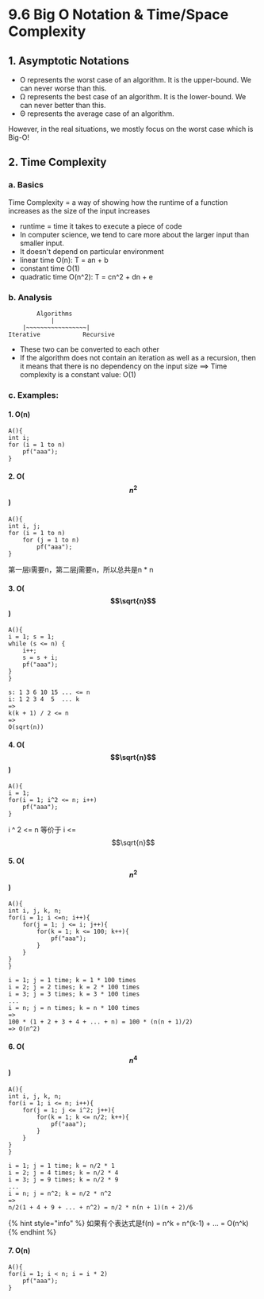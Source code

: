 # 9.6 Big O Notation & Time/Space Complexity

## 1. Asymptotic Notations

* O represents the worst case of an algorithm. It is the upper-bound. We can never worse than this.
* Ω represents the best case of an algorithm. It is the lower-bound. We can never better than this.
* Θ represents the average case of an algorithm.

However, in the real situations, we mostly focus on the worst case which is Big-O!

## 2. Time Complexity

### a. Basics

Time Complexity = a way of showing how the runtime of a function increases as the size of the input increases

* runtime = time it takes to execute a piece of code
* In computer science, we tend to care more about the larger input than smaller input.
* It doesn't depend on particular environment
* linear time O\(n\): T = an + b
* constant time O\(1\)
* quadratic time O\(n^2\): T = cn^2 + dn + e

### b. Analysis

```text
        Algorithms
            |
    |~~~~~~~~~~~~~~~~~|
Iterative            Recursive            
```

* These two can be converted to each other
* If the algorithm does not contain an iteration as well as a recursion, then it means that there is no dependency on the input size ==&gt; Time complexity is a constant value: O\(1\)

### c. Examples:

#### 1. O\(n\)

```markup
A(){
int i;
for (i = 1 to n)
    pf("aaa");
}
```

#### 2. O\( $$n^2$$ \)

```text
A(){
int i, j;
for (i = 1 to n)
    for (j = 1 to n)
        pf("aaa");
}
```

第一层i需要n，第二层j需要n，所以总共是n \*  n

#### 3. O\( $$\sqrt{n}$$ \)

```text
A(){
i = 1; s = 1;
while (s <= n) {
    i++;
    s = s + i;
    pf("aaa");    
}
}
```

```text
s: 1 3 6 10 15 ... <= n
i: 1 2 3 4  5  ... k
=>
k(k + 1) / 2 <= n
=>
O(sqrt(n))
```

#### 4.  O\( $$\sqrt{n}$$ \)

```text
A(){
i = 1;
for(i = 1; i^2 <= n; i++)
    pf("aaa");
}
```

i ^ 2 &lt;= n 等价于 i &lt;= $$\sqrt{n}$$ 

#### 5. O\( $$n^2$$ \)

```text
A(){
int i, j, k, n;
for(i = 1; i <=n; i++){
    for(j = 1; j <= i; j++){
        for(k = 1; k <= 100; k++){
            pf("aaa");
        }
    }
}
}
```

```text
i = 1; j = 1 time; k = 1 * 100 times
i = 2; j = 2 times; k = 2 * 100 times
i = 3; j = 3 times; k = 3 * 100 times
...
i = n; j = n times; k = n * 100 times
=>
100 * (1 + 2 + 3 + 4 + ... + n) = 100 * (n(n + 1)/2)
=> O(n^2)
```

#### 6. O\( $$n^4$$ \)

```text
A(){
int i, j, k, n;
for(i = 1; i <= n; i++){
    for(j = 1; j <= i^2; j++){
        for(k = 1; k <= n/2; k++){
            pf("aaa");
        }
    }
}
}
```

```text
i = 1; j = 1 time; k = n/2 * 1
i = 2; j = 4 times; k = n/2 * 4
i = 3; j = 9 times; k = n/2 * 9
...
i = n; j = n^2; k = n/2 * n^2
=>
n/2(1 + 4 + 9 + ... + n^2) = n/2 * n(n + 1)(n + 2)/6
```

{% hint style="info" %}
如果有个表达式是f\(n\) = n^k + n^\(k-1\) + ... = O\(n^k\)
{% endhint %}

#### 7. O\(n\)

```text
A(){
for(i = 1; i < n; i = i * 2)
    pf("aaa");
}
```

